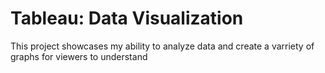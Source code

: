 # Tableau: Data Visualization
This project showcases my ability to analyze data and create a varriety of graphs for viewers to understand
